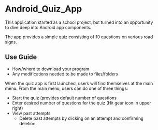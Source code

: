 # Android_Quiz_App

This application started as a school project, but turned into an opportunity to dive deep into Android app components. 

The app provides a simple quiz consisting of 10 questions on various road signs. 

## Use Guide

* How/where to download your program
* Any modifications needed to be made to files/folders

When the quiz app is first launched, users will find themselves at the main menu. From the main menu, users can do one of three things:

* Start the quiz (provides default number of questions
* Enter desired number of questions for the quiz (Hit gear icon in upper right)
* View past attempts
  * Delete past attempts by clicking on an attempt and confirming deletion. 
